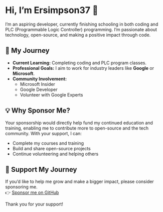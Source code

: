 # Hi, I’m Ersimpson37 👋

I’m an aspiring developer, currently finishing schooling in both coding and PLC (Programmable Logic Controller) programming. I’m passionate about technology, open-source, and making a positive impact through code.

## 🚀 My Journey

- **Current Learning:** Completing coding and PLC program classes.
- **Professional Goals:** I aim to work for industry leaders like **Google** or **Microsoft**.
- **Community Involvement:**  
  - Microsoft Insider  
  - Google Developer  
  - Volunteer with Google Experts

## 💡 Why Sponsor Me?

Your sponsorship would directly help fund my continued education and training, enabling me to contribute more to open-source and the tech community. With your support, I can:

- Complete my courses and training
- Build and share open-source projects
- Continue volunteering and helping others

## 🙌 Support My Journey

If you’d like to help me grow and make a bigger impact, please consider sponsoring me.  
👉 [Sponsor me on GitHub](https://github.com/sponsors/Ersimpson37)

Thank you for your support!